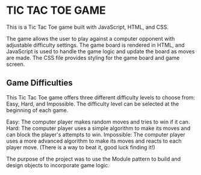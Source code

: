 <h1>TIC TAC TOE GAME</h1>
This is a Tic Tac Toe game built with JavaScript, HTML, and CSS. 

The game allows the user to play against a computer opponent with adjustable difficulty settings. The game board is rendered in HTML, and JavaScript is used to handle the game logic and update the board as moves are made. The CSS file provides styling for the game board and game screen.

<h2>Game Difficulties</h2>
This Tic Tac Toe game offers three different difficulty levels to choose from: Easy, Hard, and Impossible. The difficulty level can be selected at the beginning of each game.

Easy: The computer player makes random moves and tries to win if it can.
Hard: The computer player uses a simple algorithm to make its moves and can block the player's attempts to win.
Impossible: The computer player uses a more advanced algorithm to make its moves and reacts to each player move. (There is a way to beat it, good luck finding it!)

The purpose of the project was to use the Module pattern to build and design objects to incorporate game logic.
